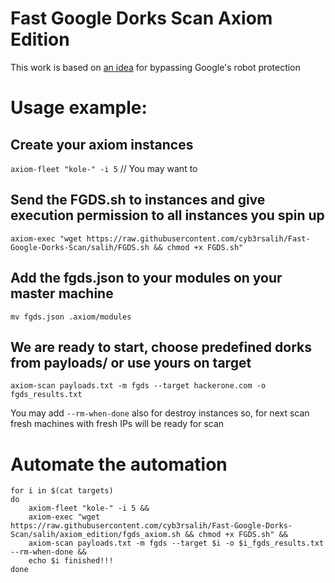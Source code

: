 # Fast Google Dorks Scan Axiom Edition

This work is based on [an idea](https://github.com/IvanGlinkin/Fast-Google-Dorks-Scan/issues/9) for bypassing Google's robot protection

# Usage example:

## Create your axiom instances
`axiom-fleet "kole-" -i 5`  // You may want to 


## Send the FGDS.sh to instances and give execution permission to all instances you spin up
`axiom-exec "wget https://raw.githubusercontent.com/cyb3rsalih/Fast-Google-Dorks-Scan/salih/FGDS.sh && chmod +x FGDS.sh"`

## Add the fgds.json to your modules on your master machine
`mv fgds.json .axiom/modules`

## We are ready to start, choose predefined dorks from payloads/ or use yours on target
`axiom-scan payloads.txt -m fgds --target hackerone.com -o fgds_results.txt` 

You may add  `--rm-when-done` also for destroy instances 
so, for next scan fresh machines with fresh IPs will be ready for scan


# Automate the automation
```
for i in $(cat targets)
do
    axiom-fleet "kole-" -i 5 &&
    axiom-exec "wget https://raw.githubusercontent.com/cyb3rsalih/Fast-Google-Dorks-Scan/salih/axiom_edition/fgds_axiom.sh && chmod +x FGDS.sh" && 
    axiom-scan payloads.txt -m fgds --target $i -o $i_fgds_results.txt --rm-when-done && 
    echo $i finished!!!
done
```
